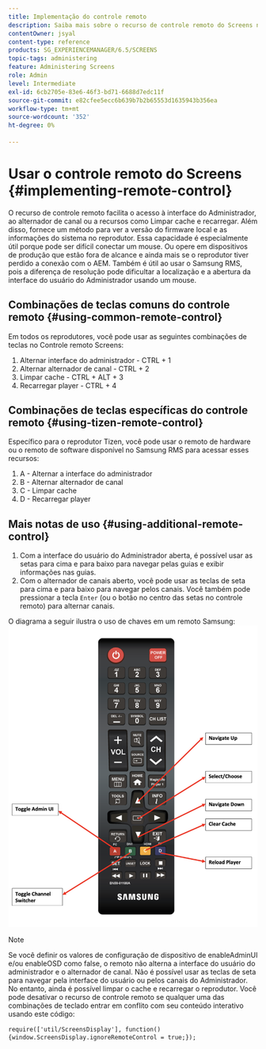 ```yaml
---
title: Implementação do controle remoto
description: Saiba mais sobre o recurso de controle remoto do Screens no AEM Screens.
contentOwner: jsyal
content-type: reference
products: SG_EXPERIENCEMANAGER/6.5/SCREENS
topic-tags: administering
feature: Administering Screens
role: Admin
level: Intermediate
exl-id: 6cb2705e-83e6-46f3-bd71-6688d7edc11f
source-git-commit: e82cfee5ecc6b639b7b2b65553d1635943b356ea
workflow-type: tm+mt
source-wordcount: '352'
ht-degree: 0%

---
```


# Usar o controle remoto do Screens {#implementing-remote-control}

O recurso de controle remoto facilita o acesso à interface do Administrador, ao alternador de canal ou a recursos como Limpar cache e recarregar. Além disso, fornece um método para ver a versão do firmware local e as informações do sistema no reprodutor. Essa capacidade é especialmente útil porque pode ser difícil conectar um mouse. Ou opere em dispositivos de produção que estão fora de alcance e ainda mais se o reprodutor tiver perdido a conexão com o AEM. Também é útil ao usar o Samsung RMS, pois a diferença de resolução pode dificultar a localização e a abertura da interface do usuário do Administrador usando um mouse.

## Combinações de teclas comuns do controle remoto {#using-common-remote-control}

Em todos os reprodutores, você pode usar as seguintes combinações de teclas no Controle remoto Screens:

1. Alternar interface do administrador - CTRL + 1
1. Alternar alternador de canal - CTRL + 2
1. Limpar cache - CTRL + ALT + 3
1. Recarregar player - CTRL + 4

## Combinações de teclas específicas do controle remoto {#using-tizen-remote-control}

Específico para o reprodutor Tizen, você pode usar o remoto de hardware ou o remoto de software disponível no Samsung RMS para acessar esses recursos:

1. A - Alternar a interface do administrador
1. B - Alternar alternador de canal
1. C - Limpar cache
1. D - Recarregar player

## Mais notas de uso {#using-additional-remote-control}

1. Com a interface do usuário do Administrador aberta, é possível usar as setas para cima e para baixo para navegar pelas guias e exibir informações nas guias.
1. Com o alternador de canais aberto, você pode usar as teclas de seta para cima e para baixo para navegar pelos canais. Você também pode pressionar a tecla `Enter` (ou o botão no centro das setas no controle remoto) para alternar canais.

O diagrama a seguir ilustra o uso de chaves em um remoto Samsung:
![imagem](assets/tizen/remote.png)

>[!NOTE]
>Se você definir os valores de configuração de dispositivo de enableAdminUI e/ou enableOSD como false, o remoto não alterna a interface do usuário do administrador e o alternador de canal. Não é possível usar as teclas de seta para navegar pela interface do usuário ou pelos canais do Administrador. No entanto, ainda é possível limpar o cache e recarregar o reprodutor. Você pode desativar o recurso de controle remoto se qualquer uma das combinações de teclado entrar em conflito com seu conteúdo interativo usando este código:

```
require(['util/ScreensDisplay'], function() {window.ScreensDisplay.ignoreRemoteControl = true;}); 
```
